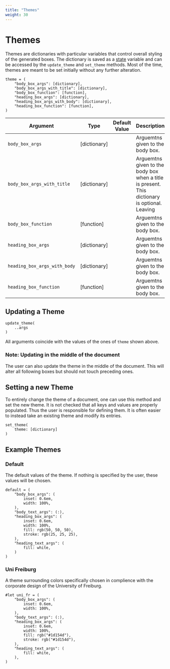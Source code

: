 ```yaml
---
title: "Themes"
weight: 30
---
```


# Themes
Themes are dictionaries with particular variables that control overall styling of the generated boxes.
The dictionary is saved as a [state](https://typst.app/docs/reference/meta/state/) variable and can be accessed by the `update_theme` and `set_theme` methods.
Most of the time, themes are meant to be set initially without any further alteration.
```typst
theme = (
    "body_box_args": [dictionary],
    "body_box_args_with_title": [dictionary],
    "body_box_function": [function],
    "heading_box_args": [dictionary],
    "heading_box_args_with_body": [dictionary],
    "heading_box_function": [function],
)
```
| Argument | Type | Default Value | Description |
| --- | --- | --- | --- |
| `body_box_args` | [dictionary] | | Arguemtns given to the body box. |
| `body_box_args_with_title` | [dictionary] | | Arguemtns given to the body box when a title is present. This dictionary is optional. Leaving  |
| `body_box_function` | [function] | | Arguemtns given to the body box. |
| `heading_box_args` | [dictionary] | | Arguemtns given to the body box. |
| `heading_box_args_with_body` | [dictionary] | | Arguemtns given to the body box. |
| `heading_box_function` | [function] | | Arguemtns given to the body box. |


## Updating a Theme
```typst
update_theme(
    ..args
)
```
All arguments coincide with the values of the ones of `theme` shown above.

### Note: Updating in the middle of the document
The user can also update the theme in the middle of the document.
This will alter all following boxes but should not touch preceding ones.

## Setting a new Theme
To entirely change the theme of a document, one can use this method and set the new theme.
It is not checked that all keys and values are properly populated.
Thus the user is responsible for defining them.
It is often easier to instead take an existing theme and modify its entries.
```typst
set_theme(
    theme: [dictionary]
)
```

## Example Themes
### Default
The default values of the theme. If nothing is specified by the user, these values will be chosen.
```typst
default = (
    "body_box_args": (
        inset: 0.6em,
        width: 100%,
    ),
    "body_text_args": (:),
    "heading_box_args": (
        inset: 0.6em,
        width: 100%,
        fill: rgb(50, 50, 50),
        stroke: rgb(25, 25, 25),
    ),
    "heading_text_args": (
        fill: white,
    )
)
```

### Uni Freiburg
A theme surrounding colors specifically chosen in complience with the corporate design of the University of Freiburg.
```typst
#let uni_fr = (
    "body_box_args": (
        inset: 0.6em,
        width: 100%,
    ),
    "body_text_args": (:),
    "heading_box_args": (
        inset: 0.6em,
        width: 100%,
        fill: rgb("#1d154d"),
        stroke: rgb("#1d154d"),
    ),
    "heading_text_args": (
        fill: white,
    ),
)
```

